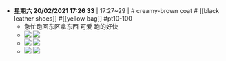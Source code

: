 - __星期六 20/02/2021 17:26 33__ | 17:27~29 | # creamy-brown coat # [[black leather shoes]] #[[yellow bag]] #pt10-100
    - 急忙跑回东区拿东西 可爱 跑的好快
    - ![](https://firebasestorage.googleapis.com/v0/b/firescript-577a2.appspot.com/o/imgs%2Fapp%2FXELiu-NovaKG%2FSwLzyHd94P.png?alt=media&token=608e4089-5261-449d-9447-36eb82b1d77c)
![](https://firebasestorage.googleapis.com/v0/b/firescript-577a2.appspot.com/o/imgs%2Fapp%2FXELiu-NovaKG%2FqUeE4SOzP6.png?alt=media&token=2544e4e5-1928-40cf-a9c6-aac8e9ff96cd)
    - ![](https://firebasestorage.googleapis.com/v0/b/firescript-577a2.appspot.com/o/imgs%2Fapp%2FXELiu-NovaKG%2FuYftUl8Dt8.png?alt=media&token=dafdd1cb-2eb4-46cd-88bd-b60d4cfd1600)
![](https://firebasestorage.googleapis.com/v0/b/firescript-577a2.appspot.com/o/imgs%2Fapp%2FXELiu-NovaKG%2FHTZo3F6A3L.png?alt=media&token=156dcaee-cb5f-4bc1-8ee8-ca906c414cae)
    - ![](https://firebasestorage.googleapis.com/v0/b/firescript-577a2.appspot.com/o/imgs%2Fapp%2FXELiu-NovaKG%2FRNElI_NdTP.png?alt=media&token=aa92eeb7-44db-40d3-9da2-b59ec9b02060)
![](https://firebasestorage.googleapis.com/v0/b/firescript-577a2.appspot.com/o/imgs%2Fapp%2FXELiu-NovaKG%2FNlmkKBvrpg.png?alt=media&token=09032da8-5151-4ad3-8256-9e07fe599bae)

